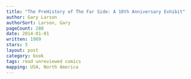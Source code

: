 ```yaml
---
title: "The PreHistory of The Far Side: A 10th Anniversary Exhibit"
author: Gary Larson
authorSort: Larson, Gary
pageCount: 288
date: 2014-01-01
written: 1989
stars: 5
layout: post
category: book
tags: read unreviewed comics
mapping: USA, North America
---
```

